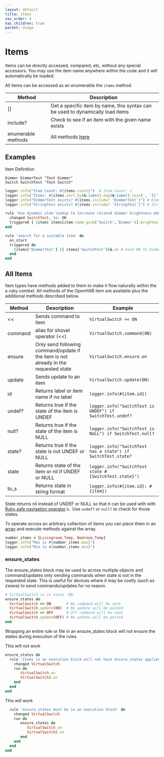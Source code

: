 ```yaml
---
layout: default
title: Items
nav_order: 4
has_children: true
parent: Usage
---
```



# Items
Items can be directly accessed, compared, etc, without any special accessors. You may use the item name anywhere within the code and it will automatically be loaded.

All items can be accessed as an enumerable the `items` method. 

| Method             | Description                                                                    |
|--------------------|--------------------------------------------------------------------------------|
| []                 | Get a specific item by name, this syntax can be used to dynamically load items |
| include?           | Check to see if an item with the given name exists                             |
| enumerable methods | All methods [here](https://ruby-doc.org/core-2.5.0/Enumerable.html)            |

## Examples

Item Definition
```
Dimmer DimmerTest "Test Dimmer"
Switch SwitchTest "Test Switch"

```

```ruby
logger.info("Item Count: #{items.count}")  # Item Count: 2
logger.info("Items: #{items.sort_by(&:label).map(&:label).join(', ')}")  #Items: Test Dimmer, Test Switch' 
logger.info("DimmerTest exists? #{items.include? 'DimmerTest'}") # DimmerTest exists? true
logger.info("StringTest exists? #{items.include? 'StringTest'}") # StringTest exists? false
```

```ruby
rule 'Use dynamic item lookup to increase related dimmer brightness when switch is turned on' do
  changed SwitchTest, to: ON
  triggered { |item| items[item.name.gsub('Switch','Dimmer')].brighten(10) }
end
```

```ruby
rule 'search for a suitable item' do
  on_start
  triggered do
    (items['DimmerTest'] || items['SwitchTest'])&.on # Send ON to DimmerTest if it exists, otherwise send it to SwitchTest
  end
end
```

## All Items
Item types have methods added to them to make it flow naturally within the a ruby context.  All methods of the OpenHAB item are available plus the additional methods described below.


| Method  | Description                                                                          | Example                                                      |
|---------|--------------------------------------------------------------------------------------|--------------------------------------------------------------|
| <<      | Sends command to item                                                                | `VirtualSwitch << ON`                                        |
| command | alias for shovel operator (<<)                                                       | `VirtualSwitch.command(ON)`                                  |
| ensure  | Only send following command/update if the item is not already in the requested state | `VirtualSwitch.ensure.on`                                    |
| update  | Sends update to an item                                                              | `VirtualSwitch.update(ON)`                                   |
| id      | Returns label or item name if no label                                               | `logger.info(#{item.id})`                                    |
| undef?  | Returns true if the state of the item is UNDEF                                       | `logger.info("SwitchTest is UNDEF") if SwitchTest.undef?`    |
| null?   | Returns true if the state of the item is NULL                                        | `logger.info("SwitchTest is NULL") if SwitchTest.null?`      |
| state?  | Returns true if the state is not UNDEF or NULL                                       | `logger.info("SwitchTest has a state") if SwitchTest.state?` |
| state   | Returns state of the item or nil if UNDEF or NULL                                    | `logger.info("SwitchTest state #{SwitchTest.state}")`        |
| to_s    | Returns state in string format                                                       | `logger.info(#{item.id}: #{item})`                           |

State returns nil instead of UNDEF or NULL so that it can be used with with [Ruby safe navigation operator](https://ruby-doc.org/core-2.6/doc/syntax/calling_methods_rdoc.html) `&.`  Use `undef?` or `null?` to check for those states.

To operate across an arbitrary collection of items you can place them in an [array](https://ruby-doc.org/core-2.5.0/Array.html) and execute methods against the array.

```ruby
number_items = [Livingroom_Temp, Bedroom_Temp]
logger.info("Max is #{number_items.max}")
logger.info("Min is #{number_items.min}")
```

### ensure_states
The ensure_states block may be used to across multiple objects and command/updates only sending commands when state is not in the requested state. This is useful for devices where it may be costly (such as zwave) to send commands/updates for no reason.

```ruby
# VirtualSwitch is in state 'ON'
ensure_states do
  VirtualSwitch << ON       # No command will be sent
  VirtualSwitch.update(ON)  # No update will be posted
  VirtualSwitch << OFF      # Off command will be sent
  VirtualSwitch.update(OFF) # No update will be posted
end
```

Wrapping an entire rule or file in an ensure_states block will not ensure the states during execution of the rules. 

This will not work
```ruby
ensure_states do
  rule 'Items in an execution block will not have ensure_states applied to them' do
    changed VirtualSwitch
    run do 
       VirtualSwitch.on
       VirtualSwitch2.on
    end
  end
end
```

This will work
```ruby
  rule 'ensure_states must be in an execution block' do
    changed VirtualSwitch
    run do 
       ensure_states do 
          VirtualSwitch.on
          VirtualSwitch2.on
       end
    end
  end
end
```








